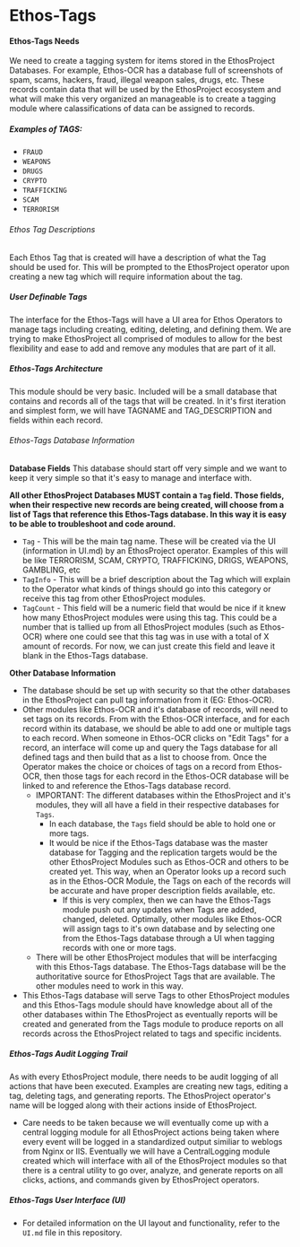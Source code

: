 # Ethos-Tags

#### Ethos-Tags Needs
We need to create a tagging system for items stored in the EthosProject Databases.  For example, Ethos-OCR has a database full of screenshots of spam, scams, hackers, fraud, illegal weapon sales, drugs, etc.  These records contain data that will be used by the EthosProject ecosystem and what will make this very organized an manageable is to create a tagging module where calassifications of data can be assigned to records.  

##### Examples of TAGS:
- ```FRAUD```
- ```WEAPONS```
- ```DRUGS```
- ```CRYPTO```
- ```TRAFFICKING```
- ```SCAM```
- ```TERRORISM```

###### Ethos Tag Descriptions
Each Ethos Tag that is created will have a description of what the Tag should be used for.  This will be prompted to the EthosProject operator upon creating a new tag which will require information about the tag.  

##### User Definable Tags
The interface for the Ethos-Tags will have a UI area for Ethos Operators to manage tags including creating, editing, deleting, and defining them.  We are trying to make EthosProject all comprised of modules to allow for the best flexibility and ease to add and remove any modules that are part of it all.  

##### Ethos-Tags Architecture
This module should be very basic.  Included will be a small database that contains and records all of the tags that will be created.  In it's first iteration and simplest form, we will have TAGNAME and TAG_DESCRIPTION and fields within each record.

###### Ethos-Tags Database Information

**Database Fields**
This database should start off very simple and we want to keep it very simple so that it's easy to manage and interface with.  

**All other EthosProject Databases MUST contain a ```Tag``` field.  Those fields, when their respective new records are being created, will choose from a list of Tags that reference this Ethos-Tags database.  In this way it is easy to be able to troubleshoot and code around.**

- ```Tag``` - This will be the main tag name.  These will be created via the UI (information in UI.md) by an EthosProject operator.  Examples of this will be like TERRORISM, SCAM, CRYPTO, TRAFFICKING, DRIGS, WEAPONS, GAMBLING, etc
- ```TagInfo``` - This will be a brief description about the Tag which will explain to the Operator what kinds of things should go into this category or receive this tag from other EthosProject modules.
- ```TagCount``` - This field will be a numeric field that would be nice if it knew how many EthosProject modules were using this tag.  This could be a number that is tallied up from all EthosProject modules (such as Ethos-OCR) where one could see that this tag was in use with a total of X amount of records.  For now, we can just create this field and leave it blank in the Ethos-Tags database.

**Other Database Information**
- The database should be set up with security so that the other databases in the EthosProject can pull tag information from it (EG: Ethos-OCR).
- Other modules like Ethos-OCR and it's database of records, will need to set tags on its records.  From with the Ethos-OCR interface, and for each record within its database, we should be able to add one or multiple tags to each record.  When someone in Ethos-OCR clicks on "Edit Tags" for a record, an interface will come up and query the Tags database for all defined tags and then build that as a list to choose from. Once the Operator makes the choice or choices of tags on a record from Ethos-OCR, then those tags for each record in the Ethos-OCR database will be linked to and reference the Ethos-Tags database record.
  - IMPORTANT: The different databases within the EthosProject and it's modules, they will all have a field in their respective databases for ```Tags```.
    - In each database, the ```Tags``` field should be able to hold one or more tags.
    - It would be nice if the Ethos-Tags database was the master database for Tagging and the replication targets would be the other EthosProject Modules such as Ethos-OCR and others to be created yet.  This way, when an Operator looks up a record such as in the Ethos-OCR Module, the Tags on each of the records will be accurate and have proper description fields available, etc.
      - If this is very complex, then we can have the Ethos-Tags module push out any updates when Tags are added, changed, deleted.  Optimally, other modules like Ethos-OCR will assign tags to it's own database and by selecting one from the Ethos-Tags database through a UI when tagging records with one or more tags.
  - There will be other EthosProject modules that will be interfacging with this Ethos-Tags database.  The Ethos-Tags database will be the authoritative source for EthosProject Tags that are available.  The other modules need to work in this way.
- This Ethos-Tags database will serve Tags to other EthosProject modules and this Ethos-Tags module should have knowledge about all of the other databases within The EthosProject as eventually reports will be created and generated from the Tags module to produce reports on all records across the EthosProject related to tags and specific incidents.

##### Ethos-Tags Audit Logging Trail
As with every EthosProject module, there needs to be audit logging of all actions that have been executed.  Examples are creating new tags, editing a tag, deleting tags, and generating reports.  The EthosProject operator's name will be logged along with their actions inside of EthosProject.
- Care needs to be taken because we will eventually come up with a central logging module for all EthosProject actions being taken where every event will be logged in a standardized output similiar to weblogs from Nginx or IIS.  Eventually we will have a CentralLogging module created which will interface with all of the EthosProject modules so that there is a central utility to go over, analyze, and generate reports on all clicks, actions, and commands given by EthosProject operators.

##### Ethos-Tags User Interface (UI)
- For detailed information on the UI layout and functionality, refer to the ```UI.md``` file in this repository.

  
